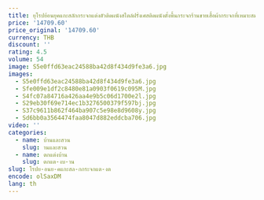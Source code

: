 ```yaml
---
title: ยุโรปย้อนยุคแกะสลักกระจกแต่งตัวติดผนังสไตล์ฝรั่งเศสติดผนังตั้งพื้นกระจกร้านขายเสื้อผ้ากระจกที่เหมาะสม
price: '14709.60'
price_original: '14709.60'
currency: THB
discount: ''
rating: 4.5
volume: 54
image: S5e0ffd63eac24588ba42d8f434d9fe3a6.jpg
images:
  - S5e0ffd63eac24588ba42d8f434d9fe3a6.jpg
  - Sfe009e1df2c8480e81a0903f0619c095M.jpg
  - S4fc07a84716a426aa4e9b5c06d1700e2l.jpg
  - S29eb30f69e714ec1b3276500379f597bj.jpg
  - S37c9611b862f464ba907c5e98e8d9608y.jpg
  - Sd6bb0a3564474faa8047d882eddcba706.jpg
video: ''
categories:
  - name: บ้านและสวน
    slug: านและสวน
  - name: ตกแต่งบ้าน
    slug: ตกแต-งบ-าน
slug: โรปย-อนย-คแกะสล-กกระจกแต-งต
encode: olSaxDM
lang: th
---
```

  